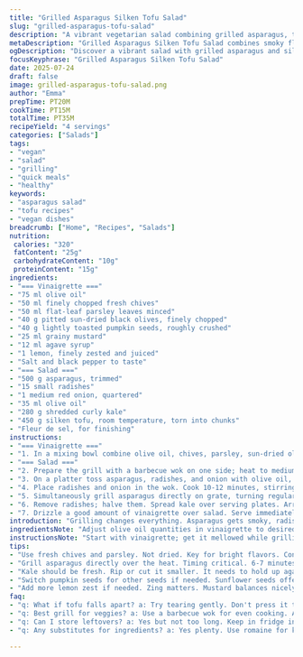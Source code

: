 ```yaml
---
title: "Grilled Asparagus Silken Tofu Salad"
slug: "grilled-asparagus-tofu-salad"
description: "A vibrant vegetarian salad combining grilled asparagus, tender silken tofu, radish, and red onion with a robust mustard-honey vinaigrette loaded with fresh herbs, olives, and pumpkin seeds. Quick grilling brings out smoky notes; the vinaigrette balances tartness and sweetness. No nuts, gluten-free, dairy-free, and egg-free. A main dish or light meal rich in protein and texture contrasts, served fresh with crispy kale and a sprinkle of fleur de sel."
metaDescription: "Grilled Asparagus Silken Tofu Salad combines smoky flavors and fresh textures with a robust vinaigrette. Perfect for a healthy meal."
ogDescription: "Discover a vibrant salad with grilled asparagus and silken tofu, dressed in a mouthwatering vinaigrette. Healthy and delicious."
focusKeyphrase: "Grilled Asparagus Silken Tofu Salad"
date: 2025-07-24
draft: false
image: grilled-asparagus-tofu-salad.png
author: "Emma"
prepTime: PT20M
cookTime: PT15M
totalTime: PT35M
recipeYield: "4 servings"
categories: ["Salads"]
tags:
- "vegan"
- "salad"
- "grilling"
- "quick meals"
- "healthy"
keywords:
- "asparagus salad"
- "tofu recipes"
- "vegan dishes"
breadcrumb: ["Home", "Recipes", "Salads"]
nutrition: 
 calories: "320"
 fatContent: "25g"
 carbohydrateContent: "10g"
 proteinContent: "15g"
ingredients:
- "=== Vinaigrette ==="
- "75 ml olive oil"
- "50 ml finely chopped fresh chives"
- "50 ml flat-leaf parsley leaves minced"
- "40 g pitted sun-dried black olives, finely chopped"
- "40 g lightly toasted pumpkin seeds, roughly crushed"
- "25 ml grainy mustard"
- "12 ml agave syrup"
- "1 lemon, finely zested and juiced"
- "Salt and black pepper to taste"
- "=== Salad ==="
- "500 g asparagus, trimmed"
- "15 small radishes"
- "1 medium red onion, quartered"
- "35 ml olive oil"
- "280 g shredded curly kale"
- "450 g silken tofu, room temperature, torn into chunks"
- "Fleur de sel, for finishing"
instructions:
- "=== Vinaigrette ==="
- "1. In a mixing bowl combine olive oil, chives, parsley, sun-dried olives, pumpkin seeds, mustard, agave, lemon zest and juice. Whisk aggressively until uniform. Season with salt and pepper. Put aside."
- "=== Salad ==="
- "2. Prepare the grill with a barbecue wok on one side; heat to medium-high. Oil the grill grate on the other side."
- "3. On a platter toss asparagus, radishes, and onion with olive oil, salt, and pepper until coated."
- "4. Place radishes and onion in the wok. Cook 10-12 minutes, stirring often, until charred edges appear and vegetables soften."
- "5. Simultaneously grill asparagus directly on grate, turning regularly for about 6-7 minutes until tender but still firm."
- "6. Remove radishes; halve them. Spread kale over serving plates. Arrange grilled asparagus, radish halves, and onion on top. Distribute torn tofu chunks over the salad. Sprinkle fleur de sel and freshly cracked black pepper generously over the tofu."
- "7. Drizzle a good amount of vinaigrette over salad. Serve immediately."
introduction: "Grilling changes everything. Asparagus gets smoky, radishes soften, onions caramelize a bit—altered textures, deepened flavors. Silken tofu torn, not sliced, adds smooth heft. Dressing thick with olives, herbs, mustard, and an unexpected swirl of agave. Lemon zests and pumpkins seeds crackle in the mouth. No gluten, no nuts, no eggs, no dairy. Just raw ingredients turned edible fireworks on the grill. Kale, curly and bitter, shoulders the mix. Chive and parsley bring vibrancy and freshness that don't quit. Quick turnaround, minimal fuss, bold enough for a main meal. Salad meals, reinvented. Crisp and soft. Sweet, sour, smoky, rich."
ingredientsNote: "Adjust olive oil quantities in vinaigrette to desired consistency—thicker if preferred, less oily if lighter. Pumpkin seeds can be swapped for toasted sunflower seeds to vary crunch and mild bitterness. Agave replaces honey for strict vegan compliance but brings mild sweetness without overpowering mustard’s grainy punch. Sun-dried olives bring umami depth; canned black olives lack the concentrated flavor depth but work in a pinch. Kale holds well under the warmth of grilled vegetables; substitute with romaine or baby spinach for a softer texture. Radishes—small, firm, crisp for grilling; larger may take longer or get bitter. Fresh lemon zest crucial for a zingy accent. Salt last to control seasoning precisely, enhances aroma."
instructionsNote: "Start with vinaigrette; get it mellowed while grilling preps. Heat barbecue wok first—tools matter here—to ensure char without burning. Toss vegetables evenly to maximize grill contact and caramelization. Keep asparagus separately grilled on grate for direct smoky flavor, and timing has to be tight—overcooked loses bite, undercooked too crunchy. Radishes and onions benefit from wok heat to trap their juices. Tear tofu gently to keep curd-like softness; avoid pressing or slicing as it breaks texture contrast. Assemble quickly as tofu cools fast and kale wilts under warmth. Fleur de sel sprinkled last for that flaky crunch, pepper freshly cracked directly before serving. Serve immediately; leftovers lose textural interplay."
tips:
- "Use fresh chives and parsley. Not dried. Key for bright flavors. Control the olive oil in the vinaigrette. It matters. Thicker dressing holds better. Adjust it for desired taste."
- "Grill asparagus directly over the heat. Timing critical. 6-7 minutes max. Keep turning it. A bit charred is good. Radishes can get soft fast on grill. Small ones work best."
- "Kale should be fresh. Rip or cut it smaller. It needs to hold up against hot grilled veggie. Otherwise, wilted mess isn't appetizing. Flavor combinations matter here."
- "Switch pumpkin seeds for other seeds if needed. Sunflower seeds offer similar crunch. Make vinaigrette first. This gets flavors working while grilling happens. Don't skip this."
- "Add more lemon zest if needed. Zing matters. Mustard balances nicely with agave. Adjust according to taste. Remember, fresh lemon juice brightens everything."
faq:
- "q: What if tofu falls apart? a: Try tearing gently. Don't press it too hard. This keeps texture. Slicing can ruin smooth bites. Extract moisture first too."
- "q: Best grill for veggies? a: Use a barbecue wok for even cooking. Avoid burning. Direct grill for asparagus is good. Radishes char nicely in wok. Both methods work."
- "q: Can I store leftovers? a: Yes but not too long. Keep in fridge in airtight containers. Asparagus gets mushy. Tofu does not last well once warm. Consume quickly."
- "q: Any substitutes for ingredients? a: Yes plenty. Use romaine for kale. Swap olives for different ones if unavailable. Adjust other herbs as you like it too."

---
```

